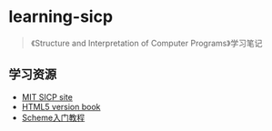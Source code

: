 # learning-sicp

> 《Structure and Interpretation of Computer Programs》学习笔记

## 学习资源

- [MIT SICP site](https://mitpress.mit.edu/sites/default/files/sicp/index.html)
- [HTML5 version book](http://sarabander.github.io/sicp/)
- [Scheme入门教程](http://deathking.github.io/yast-cn/)
